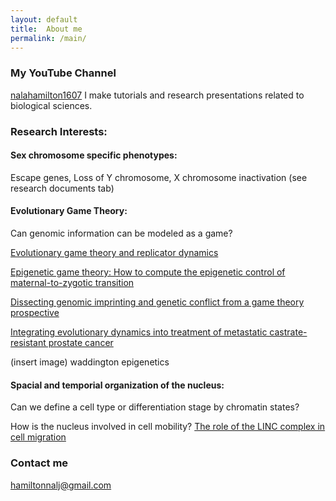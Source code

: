 ```yaml
---
layout: default
title:  About me
permalink: /main/
---
```


### My YouTube Channel
[nalahamilton1607]([https://www.youtube.com/channel/UCDNVgS1O-37Fzl20FiNgb2g])
I make tutorials and research presentations related to biological sciences.

### Research Interests:
#### Sex chromosome specific phenotypes: 
Escape genes, Loss of Y chromosome, X chromosome inactivation
(see research documents tab)

#### Evolutionary Game Theory: 
Can genomic information can be modeled as a game?


[Evolutionary game theory and replicator dynamics]([https://www.youtube.com/watch?v=Xp7BAIyQxKE])


[Epigenetic game theory: How to compute the epigenetic control of maternal-to-zygotic transition]([https://www.sciencedirect.com/science/article/abs/pii/S157106451630135X])


[Dissecting genomic imprinting and genetic conflict from a game theory prospective]([https://pubmed.ncbi.nlm.nih.gov/28159530/])


[Integrating evolutionary dynamics into treatment of metastatic castrate-resistant prostate cancer]([https://www.nature.com/articles/s41467-017-01968-5])

(insert image)
waddington epigenetics

#### Spacial and temporial organization of the nucleus: 
Can we define a cell type or differentiation stage by chromatin states? 


How is the nucleus involved in cell mobility?
[The role of the LINC complex in cell migration]([https://www.youtube.com/watch?v=cS5sKqZt71o&t=6s])


### Contact me
[hamiltonnalj@gmail.com](mailto:hamiltonnalj@gmail.com)
